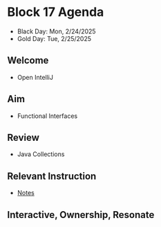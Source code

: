 
# Block 17 Agenda
- Black Day: Mon, 2/24/2025
- Gold Day: Tue, 2/25/2025

## Welcome

- Open IntelliJ

## Aim

- Functional Interfaces

## Review
- Java Collections  

## Relevant Instruction

- [Notes](Notes.md)

## Interactive, Ownership, Resonate